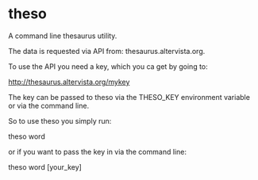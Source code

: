 theso
=====

A command line thesaurus utility.

The data is requested via API from: thesaurus.altervista.org.

To use the API you need a key, which you ca get by going to:

http://thesaurus.altervista.org/mykey

The key can be passed to theso via the THESO_KEY environment variable
or via the command line.

So to use theso you simply run:

  theso word

or if you want to pass the key in via the command line:

  theso word [your_key]




